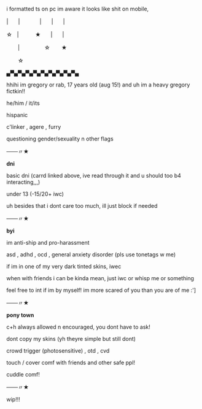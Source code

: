i formatted ts on pc im aware it looks like shit on mobile,

|ㅤㅤ|ㅤㅤㅤㅤ|ㅤㅤ|ㅤㅤ|

☆ㅤ|ㅤㅤㅤ ★ㅤㅤ|ㅤㅤ|

ㅤㅤ |ㅤㅤㅤㅤㅤ☆ㅤㅤ ★

ㅤㅤ ☆

▄▀▄▀▄▀▄▀▄▀▄▀▄▀▄▀▄▀▄

hhihi im gregory or rab, 17 years old (aug 15!) and uh im a heavy gregory fictkin!!

he/him / it/its

hispanic

c'linker , agere , furry

questioning gender/sexuality n other flags

───〃★

**dni**

basic dni (carrd linked above, ive read through it and u should too b4 interacting,,,)

under 13 (-15/20+ iwc)

uh besides that i dont care too much, ill just block if needed

───〃★

**byi**

im anti-ship and pro-harassment

asd , adhd , ocd , general anxiety disorder (pls use tonetags w me)

if im in one of my very dark tinted skins, iwec

when with friends i can be kinda mean, just iwc or whisp me or something

feel free to int if im by myself! im more scared of you than you are of me :']

───〃★

**pony town**

c+h always allowed n encouraged, you dont have to ask!

dont copy my skins (yh theyre simple but still dont)

crowd trigger (photosensitive) , otd , cvd

touch / cover comf with friends and other safe ppl!

cuddle comf!

───〃★

wip!!!
